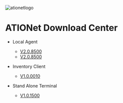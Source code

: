
![ationetlogo](https://github.com/Ationet/ationetdocs/raw/master/Content/Images/ATIOnetLogo_250x70.png) 
# ATIONet Download Center


- Local Agent
    - [V2.0.8500](www.google.com)
    - [V2.0.8500](www.google.com)
    
- Inventory Client
    - [V1.0.0010](www.google.com)
    
- Stand Alone Terminal
    - [V1.0.1500](www.google.com)
